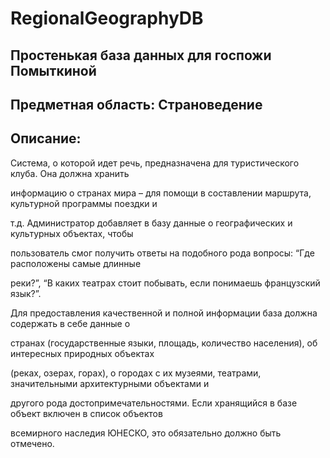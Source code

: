 # RegionalGeographyDB

## Простенькая база данных для госпожи Помыткиной

## Предметная область: Страноведение

## Описание:

Система, о которой идет речь, предназначена для туристического клуба. Она должна хранить

информацию о странах мира – для помощи в составлении маршрута, культурной программы поездки и

т.д. Администратор добавляет в базу данные о географических и культурных объектах, чтобы

пользователь смог получить ответы на подобного рода вопросы: “Где расположены самые длинные

реки?”, “В каких театрах стоит побывать, если понимаешь французский язык?”.

Для предоставления качественной и полной информации база должна содержать в себе данные о

странах (государственные языки, площадь, количество населения), об интересных природных объектах

(реках, озерах, горах), о городах с их музеями, театрами, значительными архитектурными объектами и

другого рода достопримечательностями. Если хранящийся в базе объект включен в список объектов

всемирного наследия ЮНЕСКО, это обязательно должно быть отмечено.
